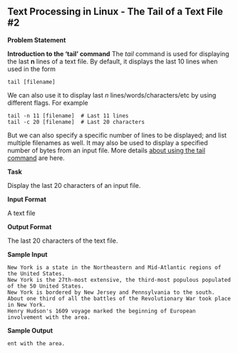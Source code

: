 ## Text Processing in Linux - The Tail of a Text File #2

**Problem Statement**

**Introduction to the ‘tail’ command**
 The *tail* command is used for displaying the last **n** lines of a text file. By default, it displays the last 10 lines when used in the form

    tail [filename]

We can also use it to display last *n* lines/words/characters/etc by using different flags. For example

    tail -n 11 [filename]  # Last 11 lines  
    tail -c 20 [filename]  # Last 20 characters  

But we can also specify a specific number of lines to be displayed; and list multiple filenames as well. It may also be used to display a specified number of bytes from an input file. More details [about using the tail command][] are here.

**Task**

Display the last 20 characters of an input file.

**Input Format**

A text file

**Output Format**

The last 20 characters of the text file.

**Sample Input**

    New York is a state in the Northeastern and Mid-Atlantic regions of the United States. 
    New York is the 27th-most extensive, the third-most populous populated of the 50 United States. 
    New York is bordered by New Jersey and Pennsylvania to the south.
    About one third of all the battles of the Revolutionary War took place in New York.
    Henry Hudson's 1609 voyage marked the beginning of European involvement with the area.

**Sample Output**

    ent with the area.

  [about using the tail command]: http://linux.die.net/man/1/tail